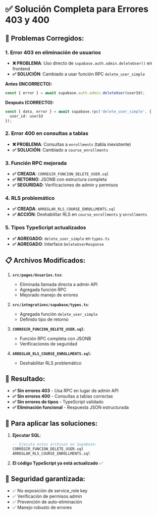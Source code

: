 # ✅ Solución Completa para Errores 403 y 400

## 🔧 **Problemas Corregidos:**

### **1. Error 403 en eliminación de usuarios**
- **❌ PROBLEMA**: Uso directo de `supabase.auth.admin.deleteUser()` en frontend
- **✅ SOLUCIÓN**: Cambiado a usar función RPC `delete_user_simple`

**Antes (INCORRECTO):**
```typescript
const { error } = await supabase.auth.admin.deleteUser(userId);
```

**Después (CORRECTO):**
```typescript
const { data, error } = await supabase.rpc('delete_user_simple', {
  user_id: userId
});
```

### **2. Error 400 en consultas a tablas**
- **❌ PROBLEMA**: Consultas a `enrollments` (tabla inexistente)
- **✅ SOLUCIÓN**: Cambiado a `course_enrollments`

### **3. Función RPC mejorada**
- **✅ CREADA**: `CORREGIR_FUNCION_DELETE_USER.sql`
- **✅ RETORNO**: JSONB con estructura completa
- **✅ SEGURIDAD**: Verificaciones de admin y permisos

### **4. RLS problemático**
- **✅ CREADA**: `ARREGLAR_RLS_COURSE_ENROLLMENTS.sql`
- **✅ ACCIÓN**: Deshabilitar RLS en `course_enrollments` y `enrollments`

### **5. Tipos TypeScript actualizados**
- **✅ AGREGADO**: `delete_user_simple` en `types.ts`
- **✅ AGREGADO**: Interface `DeleteUserResponse`

## 📋 **Archivos Modificados:**

1. **`src/pages/Usuarios.tsx`**:
   - Eliminada llamada directa a admin API
   - Agregada función RPC
   - Mejorado manejo de errores

2. **`src/integrations/supabase/types.ts`**:
   - Agregada función `delete_user_simple` 
   - Definido tipo de retorno

3. **`CORREGIR_FUNCION_DELETE_USER.sql`**:
   - Función RPC completa con JSONB
   - Verificaciones de seguridad

4. **`ARREGLAR_RLS_COURSE_ENROLLMENTS.sql`**:
   - Deshabilitar RLS problemático

## 🚀 **Resultado:**
- **✅ Sin errores 403** - Usa RPC en lugar de admin API
- **✅ Sin errores 400** - Consultas a tablas correctas  
- **✅ Sin errores de tipos** - TypeScript validado
- **✅ Eliminación funcional** - Respuesta JSON estructurada

## 📝 **Para aplicar las soluciones:**

1. **Ejecutar SQL**:
   ```sql
   -- Ejecuta estos archivos en Supabase:
   CORREGIR_FUNCION_DELETE_USER.sql
   ARREGLAR_RLS_COURSE_ENROLLMENTS.sql
   ```

2. **El código TypeScript ya está actualizado** ✅

## 🔐 **Seguridad garantizada:**
- ✅ No exposición de service_role key
- ✅ Verificación de permisos admin
- ✅ Prevención de auto-eliminación
- ✅ Manejo robusto de errores
